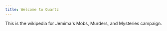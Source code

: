 ```yaml
---
title: Welcome to Quartz
---
```


This is the wikipedia for Jemima's Mobs, Murders, and Mysteries campaign.